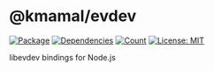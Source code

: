 # @kmamal/evdev

[![Package](https://img.shields.io/npm/v/%2540kmamal%252Fevdev)](https://www.npmjs.com/package/@kmamal/evdev)
[![Dependencies](https://img.shields.io/librariesio/release/npm/@kmamal/evdev)](https://libraries.io/npm/@kmamal%2Fevdev)
[![Count](https://badgen.net/bundlephobia/dependency-count/@kmamal/evdev)](https://bundlephobia.com/package/@kmamal/evdev)
[![License: MIT](https://img.shields.io/badge/License-MIT-yellow.svg)](https://opensource.org/licenses/MIT)

libevdev bindings for Node.js
